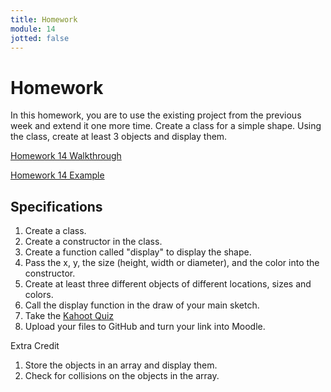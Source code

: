 ```yaml
---
title: Homework
module: 14
jotted: false
---
```


# Homework

In this homework, you are to use the existing project from the previous week and extend it one more time.  Create a class for a simple shape.  Using the class, create at least 3 objects and display them.

<a href="https://youtu.be/vQoe4YeI-7I" data-lity>Homework 14 Walkthrough</a>

<a href="https://github.com/Montana-Media-Arts/120_CreativeCoding1-Spring2021-Samples/tree/main/Homework%2014" target="_new">Homework 14 Example</a>

## Specifications

1. Create a class.
2. Create a constructor in the class.
3. Create a function called "display" to display the shape.
3. Pass the x, y, the size (height, width or diameter), and the color into the constructor.
4. Create at least three different objects of different locations, sizes and colors.
5. Call the display function in the draw of your main sketch.
6. Take the <a href="https://kahoot.it/challenge/03523028?challenge-id=84387498-97d5-4d82-ae4e-eabb1c94cf58_1618324344288" target="_new">Kahoot Quiz</a>
7. Upload your files to GitHub and turn your link into Moodle.

Extra Credit

1. Store the objects in an array and display them.
2. Check for collisions on the objects in the array.